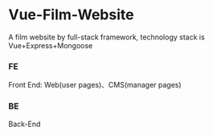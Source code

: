 # Vue-Film-Website 
A film website by full-stack framework, technology stack is Vue+Express+Mongoose

### FE
Front End: Web(user pages)、CMS(manager pages)

### BE
Back-End
